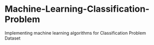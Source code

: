 # Machine-Learning-Classification-Problem
Implementing machine learning algorithms for Classification Problem Dataset
